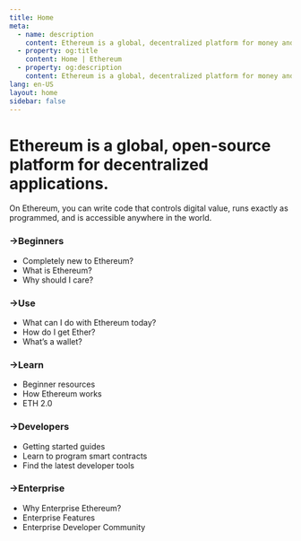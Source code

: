 ```yaml
---
title: Home
meta:
  - name: description
    content: Ethereum is a global, decentralized platform for money and new kinds of applications. On Ethereum, you can write code that controls money, and build applications accessible anywhere in the world.
  - property: og:title
    content: Home | Ethereum
  - property: og:description
    content: Ethereum is a global, decentralized platform for money and new kinds of applications. On Ethereum, you can write code that controls money, and build applications accessible anywhere in the world.
lang: en-US
layout: home
sidebar: false
---
```


<div class="headline-text-container">
  <h1 class="headline-title">
    Ethereum is a global, open-source platform for decentralized applications.
  </h1>
  <div class="headline-subtitle">
    On Ethereum, you can write code that controls digital value, runs exactly as programmed, and is accessible anywhere in the world.
  </div>
</div>

<div class="intro-blocks">

  <router-link to="/beginners/" class="intro-block">

  <h3><span class="arrow">→</span>Beginners</h3>
  <ul>
    <li class="highlight">Completely new to Ethereum?</li>
    <li>What is Ethereum?</li>
    <li>Why should I care?</li>
  </ul>

  </router-link>

  <div class="intro-block">

  <h3><router-link to="/use/"><span class="arrow">→</span>Use</router-link></h3>
  <ul>
    <li><router-link to="/use/#_1-use-an-application-built-on-ethereum" class="black">What can I do with Ethereum today?</router-link></li>
    <li><router-link to="/use/#_2-what-is-eth-and-how-do-i-get-it" class="black">How do I get Ether?</router-link></li>
    <li><router-link to="/use/#_3-what-is-a-wallet-and-which-one-should-i-use" class="black">What’s a wallet?</router-link></li>
  </ul>

  </div>

  <div class="intro-block">
    <h3><router-link to="/learn/"><span class="arrow">→</span>Learn</router-link></h3>
    <ul>
      <li><router-link to="/learn/#ethereum-basics" class="black">Beginner resources</router-link></li>
      <li><router-link to="/learn/#how-ethereum-works" class="black">How Ethereum works</router-link></li>
      <li><router-link to="/learn/#eth-2-0" class="black">ETH 2.0</router-link></li>
    </ul>
  </div>

  </router-link>

  <div class="intro-block">
    <h3><router-link to="/developers/"><span class="arrow">→</span>Developers</router-link></h3>
    <ul>
      <li><router-link to="/developers/#getting-started" class="black">Getting started guides</router-link></li>
      <li><router-link to="/developers/#smart-contract-languages" class="black">Learn to program smart contracts</router-link></li>
      <li><router-link to="/developers/#developer-tools" class="black">Find the latest developer tools</router-link></li>
    </ul>
  </div>
  
  </router-link>

  <div class="intro-block">
    <h3><router-link to="/enterprise/"><span class="arrow">→</span>Enterprise</router-link></h3>
    <ul>
      <li><router-link to="/enterprise/#why-enterprise-ethereum" class="black">Why Enterprise Ethereum?</router-link></li>
      <li><router-link to="/enterprise/#enterprise-features" class="black">Enterprise Features</router-link></li>
      <li><router-link to="/enterprise/#enterprise-developer-community" class="black">Enterprise Developer Community</router-link></li>
    </ul>
  </div>

</div>
